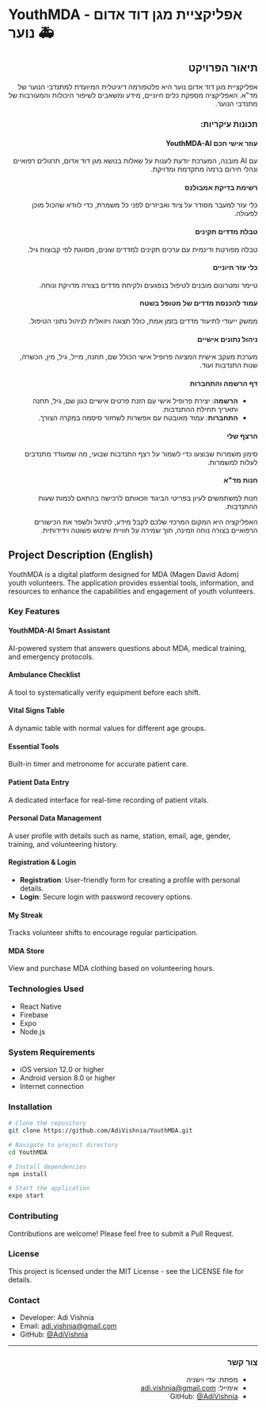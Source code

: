 # YouthMDA - אפליקציית מגן דוד אדום נוער 🚑

<div dir="rtl">

## תיאור הפרויקט
אפליקציית מגן דוד אדום נוער היא פלטפורמה דיגיטלית המיועדת למתנדבי הנוער של מד"א. האפליקציה מספקת כלים חיוניים, מידע ומשאבים לשיפור היכולות והמעורבות של מתנדבי הנוער.

### תכונות עיקריות:
#### עוזר אישי חכם YouthMDA-AI 
עם AI מובנה, המערכת יודעת לענות על שאלות בנושא מגן דוד אדום, תרגולים רפואיים ונהלי חירום ברמה מתקדמת ומדויקת.

#### רשימת בדיקת אמבולנס
כלי עזר למעבר מסודר על ציוד ואביזרים לפני כל משמרת, כדי לוודא שהכול מוכן לפעולה.

#### טבלת מדדים תקינים
טבלה מפורטת ודינמית עם ערכים תקינים למדדים שונים, מסווגת לפי קבוצות גיל.

#### כלי עזר חיוניים
טיימר ומטרונום מובנים לטיפול בנפגעים ולקיחת מדדים בצורה מדויקת ונוחה.

#### עמוד להכנסת מדדים של מטופל בשטח
ממשק ייעודי לתיעוד מדדים בזמן אמת, כולל תצוגה ויזואלית לניהול נתוני הטיפול.

#### ניהול נתונים אישיים
מערכת מעקב אישית המציגה פרופיל אישי הכולל שם, תחנה, מייל, גיל, מין, הכשרה, שנות התנדבות ועוד.

#### דף הרשמה והתחברות
* **הרשמה**: יצירת פרופיל אישי עם הזנת פרטים אישיים כגון שם, גיל, תחנה ותאריך תחילת ההתנדבות.
* **התחברות**: עמוד מאובטח עם אפשרות לשחזור סיסמה במקרה הצורך.

#### הרצף שלי
סימון משמרות שבוצעו כדי לשמור על רצף התנדבות שבועי, מה שמעודד מתנדבים לעלות למשמרות.

#### חנות מד"א
חנות למשתמשים לעיון בפריטי הביגוד וזכאותם לרכישה בהתאם לכמות שעות ההתנדבות.

האפליקציה היא המקום המרכזי שלכם לקבל מידע, לתרגל ולשפר את הכישורים הרפואיים בצורה נוחה וזמינה, תוך שמירה על חוויית שימוש פשוטה וידידותית.

</div>

## Project Description (English)

YouthMDA is a digital platform designed for MDA (Magen David Adom) youth volunteers. The application provides essential tools, information, and resources to enhance the capabilities and engagement of youth volunteers.

### Key Features

#### YouthMDA-AI Smart Assistant
AI-powered system that answers questions about MDA, medical training, and emergency protocols.

#### Ambulance Checklist
A tool to systematically verify equipment before each shift.

#### Vital Signs Table
A dynamic table with normal values for different age groups.

#### Essential Tools
Built-in timer and metronome for accurate patient care.

#### Patient Data Entry
A dedicated interface for real-time recording of patient vitals.

#### Personal Data Management
A user profile with details such as name, station, email, age, gender, training, and volunteering history.

#### Registration & Login
* **Registration**: User-friendly form for creating a profile with personal details.
* **Login**: Secure login with password recovery options.

#### My Streak
Tracks volunteer shifts to encourage regular participation.

#### MDA Store
View and purchase MDA clothing based on volunteering hours.

### Technologies Used
* React Native
* Firebase
* Expo
* Node.js

### System Requirements
* iOS version 12.0 or higher
* Android version 8.0 or higher
* Internet connection

### Installation
```bash
# Clone the repository
git clone https://github.com/AdiVishnia/YouthMDA.git

# Navigate to project directory
cd YouthMDA

# Install dependencies
npm install

# Start the application
expo start
```

### Contributing
Contributions are welcome! Please feel free to submit a Pull Request.

### License
This project is licensed under the MIT License - see the LICENSE file for details.

### Contact
* Developer: Adi Vishnia
* Email: adi.vishnia@gmail.com
* GitHub: [@AdiVishnia](https://github.com/AdiVishnia)

---
<div dir="rtl">

### צור קשר
* מפתח: עדי וישניה
* אימייל: adi.vishnia@gmail.com
* GitHub: [@AdiVishnia](https://github.com/AdiVishnia)

</div>
